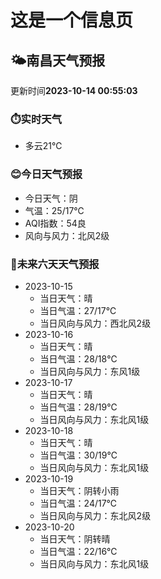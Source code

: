# 这是一个信息页 
## 🌤️**南昌**天气预报
更新时间**2023-10-14 00:55:03**
### ⏱️实时天气
- 多云21℃
### 😊今日天气预报
- 今日天气：阴
- 气温：25/17℃
- AQI指数：54良
- 风向与风力：北风2级
### 🤩未来六天天气预报
- 2023-10-15
  - 当日天气：晴
  - 当日气温：27/17℃
  - 当日风向与风力：西北风2级
- 2023-10-16
  - 当日天气：晴
  - 当日气温：28/18℃
  - 当日风向与风力：东风1级
- 2023-10-17
  - 当日天气：晴
  - 当日气温：28/19℃
  - 当日风向与风力：东北风1级
- 2023-10-18
  - 当日天气：晴
  - 当日气温：30/19℃
  - 当日风向与风力：东北风1级
- 2023-10-19
  - 当日天气：阴转小雨
  - 当日气温：24/17℃
  - 当日风向与风力：东北风2级
- 2023-10-20
  - 当日天气：阴转晴
  - 当日气温：22/16℃
  - 当日风向与风力：东北风1级

